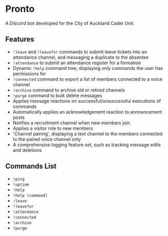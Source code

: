 # Pronto

A Discord bot developed for the City of Auckland Cadet Unit.

## Features

- `!leave` and `!leavefor` commands to submit leave tickets into an attendance channel, and messaging a duplicate to the absentee
- `!attendance` to submit an attendance register for a formation
- Dynamic `!help` command tree, displaying only commands the user has permissions for
- `!connected` command to export a list of members connected to a voice channel
- `!archive` command to archive old or retired channels
- `!purge` command to bulk delete messages
- Applies message reactions on successful/unsuccessful executions of commands
- Automatically applies an acknowledgement reaction to announcement posts
- Notifies a recruitment channel when new members join
- Applies a visitor role to new members
- 'Channel pairing', displaying a text channel to the members connected to the paired voice channel only
- A comprehensive logging feature set, such as tracking message edits and deletions

## Commands List

- `!ping`
- `!uptime`
- `!help`
- `!help (command)`
- `!leave`
- `!leavefor`
- `!attendance`
- `!connected`
- `!archive`
- `!purge`
